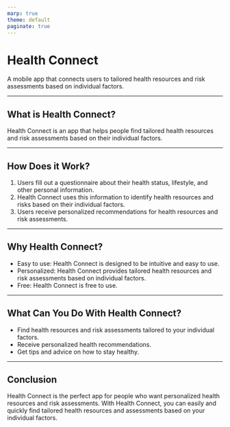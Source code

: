 ```yaml
---
marp: true
theme: default
paginate: true
---
```

# **Health Connect**
A mobile app that connects users to tailored health resources and risk assessments based on individual factors.

---

## **What is Health Connect?**
Health Connect is an app that helps people find tailored health resources and risk assessments based on their individual factors. 

---

## **How Does it Work?**
1. Users fill out a questionnaire about their health status, lifestyle, and other personal information. 
2. Health Connect uses this information to identify health resources and risks based on their individual factors. 
3. Users receive personalized recommendations for health resources and risk assessments. 

---

## **Why Health Connect?**
- Easy to use: Health Connect is designed to be intuitive and easy to use. 
- Personalized: Health Connect provides tailored health resources and risk assessments based on individual factors. 
- Free: Health Connect is free to use. 

---

## **What Can You Do With Health Connect?**
- Find health resources and risk assessments tailored to your individual factors. 
- Receive personalized health recommendations. 
- Get tips and advice on how to stay healthy. 

---

## **Conclusion**
Health Connect is the perfect app for people who want personalized health resources and risk assessments. With Health Connect, you can easily and quickly find tailored health resources and assessments based on your individual factors.
  